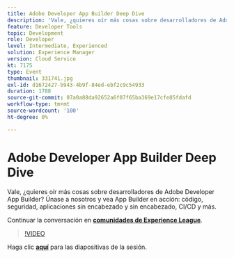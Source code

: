 ```yaml
---
title: Adobe Developer App Builder Deep Dive
description: 'Vale, ¿quieres oír más cosas sobre desarrolladores de Adobe Developer App Builder? Únase a nosotros y vea Adobe Developer App Builder en acción: código, seguridad, aplicaciones sin encabezado y sin encabezado, CI/CD y más. Esta sesión se entregó como parte del evento de contenido de Adobe Developers Live.'
feature: Developer Tools
topic: Development
role: Developer
level: Intermediate, Experienced
solution: Experience Manager
version: Cloud Service
kt: 7175
type: Event
thumbnail: 331741.jpg
exl-id: d1672427-b943-4b9f-84ed-ebf2c9c54933
duration: 1788
source-git-commit: 07a0a88da92652a6f07f65ba369e17cfe85fdafd
workflow-type: tm+mt
source-wordcount: '100'
ht-degree: 0%

---
```


# Adobe Developer App Builder Deep Dive

Vale, ¿quieres oír más cosas sobre desarrolladores de Adobe Developer App Builder? Únase a nosotros y vea App Builder en acción: código, seguridad, aplicaciones sin encabezado y sin encabezado, CI/CD y más.

Continuar la conversación en **[comunidades de Experience League](https://adobe.ly/36Yd3v6)**.

>[!VIDEO](https://video.tv.adobe.com/v/331741/?quality=12&learn=on&hidetitle=true)

Haga clic **[aquí](/help/adobe-developers-live/assets/app-builder.pdf)** para las diapositivas de la sesión.

